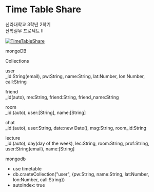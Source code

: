 # Time Table Share  

신라대학교 3학년 2학기  
산학실무 프로젝트 II  

[![TimeTableShare](https://img.youtube.com/vi/EOXanZYigNE/0.jpg)](https://www.youtube.com/watch?v=EOXanZYigNE)

mongoDB

Collections

user  
_id:String(email), pw:String, name:String, lat:Number, lon:Number, call:String

friend    
_id(auto), me:String, friend:String, friend_name:String

room  
_id:(auto), user:[String], name:[String]

chat  
_id:(auto), user:String, date:new Date(), msg:String, room_id:String

lecture   
_id:(auto), day(day of the week), lec:String, room:String, prof:String, user:String(email), name:[String]

mongodb
- use timetable
- db.craeteCollection("user", {pw:String, name:String, lat:Number, lon:Number, call:String})
- autoIndex: true
